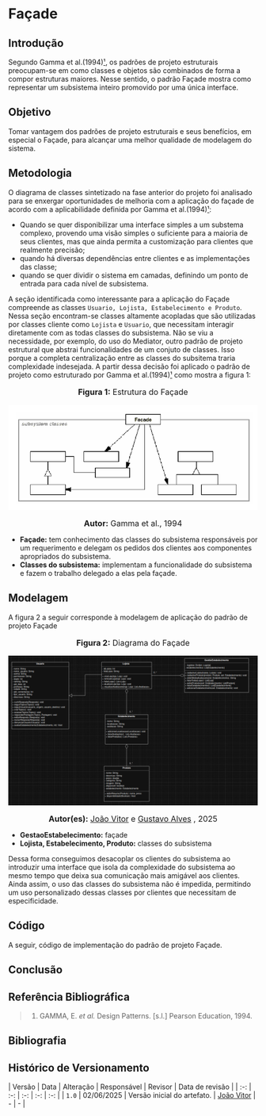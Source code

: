# Façade

## Introdução

Segundo Gamma et al.(1994)[¹](#referência-bibliográfica), os padrões de projeto estruturais preocupam-se em como classes e objetos são combinados de forma a compor estruturas maiores. Nesse sentido, o padrão Façade mostra como representar um subsistema inteiro promovido por uma única interface. 

## Objetivo

Tomar vantagem dos padrões de projeto estruturais e seus benefícios, em especial o Façade, para alcançar uma melhor qualidade de modelagem do sistema.

## Metodologia

O diagrama de classes sintetizado na fase anterior do projeto foi analisado para se enxergar oportunidades de melhoria com a aplicação do façade de acordo com a aplicabilidade definida por Gamma et al.(1994)[¹](#referência-bibliográfica):

- Quando se quer disponibilizar uma interface simples a um substema complexo, provendo uma visão simples o suficiente para a maioria de seus clientes, mas que ainda permita a customização para clientes que realmente precisão;
- quando há diversas dependências entre clientes e as implementações das classe;
- quando se quer dividir o sistema em camadas, definindo um ponto de entrada para cada nível de subsistema.

A seção identificada como interessante para a aplicação do Façade compreende as classes `Usuario, Lojista, Estabelecimento e Produto`. Nessa seção encontram-se classes altamente acopladas que são utilizadas por classes cliente como `Lojista` e `Usuario`, que necessitam interagir diretamente com as todas classes do subsistema. Não se viu a necessidade, por exemplo, do uso do Mediator, outro padrão de projeto estrutural que abstrai funcionalidades de um conjuto de classes. Isso porque a completa centralização entre as classes do subsitema traria complexidade indesejada. A partir dessa decisão foi aplicado o padrão de projeto como estruturado por Gamma et al.(1994)[¹](#referência-bibliográfica) como mostra a figura 1:

<center>
<font size="3"><p style="text-align: center"><b>Figura 1:</b>  Estrutura do Façade</p></font>

<div style="text-align: center;">
    <img src="../assets/imgFacade/estruturaFacade.png"  width="1000px">
</div>

<font size="3"><p style="text-align: center"><b>Autor:</b>  Gamma et al., 1994</p></font>
</center>

- **Façade:** tem conhecimento das classes do subsistema responsáveis por um requerimento e delegam os pedidos dos clientes aos componentes apropriados do subsistema.
- **Classes do subsistema:** implementam a funcionalidade do subsistema e fazem o trabalho delegado a elas pela façade.

## Modelagem

A figura 2 a seguir corresponde à modelagem de aplicação do padrão de projeto Façade

<center>
<font size="3"><p style="text-align: center"><b>Figura 2:</b>  Diagrama do Façade</p></font>

<div style="text-align: center;">
    <img src="../assets/imgFacade/umlFacade.png"  width="1000px">
</div>

<font size="3"><p style="text-align: center"><b>Autor(es):</b>  [João Vitor](https://github.com/Joa0V) e [Gustavo Alves](https://github.com/gustaallves) , 2025</p></font>
</center>

- **GestaoEstabelecimento:** façade 
- **Lojista, Estabelecimento, Produto:** classes do subsistema

Dessa forma conseguimos desacoplar os clientes do subsistema ao introduzir uma interface que isola da complexidade do subsistema ao mesmo tempo que deixa sua comunicação mais amigável aos clientes. Ainda assim, o uso das classes do subsistema não é impedida, permitindo um uso personalizado dessas classes por clientes que necessitam de especificidade.

## Código

A seguir, código de implementação do padrão de projeto Façade.

## Conclusão



## Referência Bibliográfica

>  1. GAMMA, E. *et al.* Design Patterns. [s.l.] Pearson Education, 1994.

## Bibliografia

## Histórico de Versionamento

| Versão | Data       | Alteração              | Responsável     | Revisor           | Data de revisão |
| :-: | :-: | :-: | :-: | :-: |
| `1.0` | 02/06/2025  | Versão inicial do artefato. | [João Vitor](https://github.com/Joa0V) | - | - |

